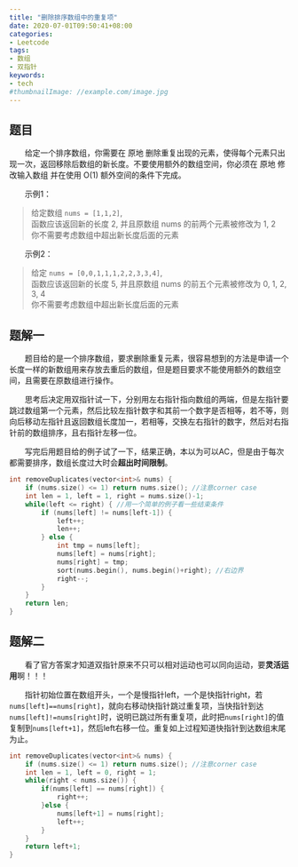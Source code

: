 ```yaml
---
title: "删除排序数组中的重复项"
date: 2020-07-01T09:50:41+08:00
categories:
- Leetcode
tags:
- 数组
- 双指针
keywords:
- tech
#thumbnailImage: //example.com/image.jpg
---
```


<!--more-->
## 题目
　　给定一个排序数组，你需要在 原地 删除重复出现的元素，使得每个元素只出现一次，返回移除后数组的新长度。不要使用额外的数组空间，你必须在 原地 修改输入数组 并在使用 O(1) 额外空间的条件下完成。

　　示例1：
> 给定数组 `nums = [1,1,2]`,  
> 函数应该返回新的长度 2, 并且原数组 nums 的前两个元素被修改为 1, 2  
> 你不需要考虑数组中超出新长度后面的元素

　　示例2：
> 给定 `nums = [0,0,1,1,1,2,2,3,3,4]`,  
> 函数应该返回新的长度 5, 并且原数组 nums 的前五个元素被修改为 0, 1, 2, 3, 4  
> 你不需要考虑数组中超出新长度后面的元素

## 题解一
　　题目给的是一个排序数组，要求删除重复元素，很容易想到的方法是申请一个长度一样的新数组用来存放去重后的数组，但是题目要求不能使用额外的数组空间，且需要在原数组进行操作。

　　思考后决定用双指针试一下，分别用左右指针指向数组的两端，但是左指针要跳过数组第一个元素，然后比较左指针数字和其前一个数字是否相等，若不等，则向后移动左指针且返回数组长度加一，若相等，交换左右指针的数字，然后对右指针前的数组排序，且右指针左移一位。

　　写完后用题目给的例子试了一下，结果正确，本以为可以AC，但是由于每次都需要排序，数组长度过大时会**超出时间限制**。

```cpp
int removeDuplicates(vector<int>& nums) {
    if (nums.size() <= 1) return nums.size(); //注意corner case
    int len = 1, left = 1, right = nums.size()-1;
    while(left <= right) { //用一个简单的例子看一些结束条件
        if (nums[left] != nums[left-1]) {
            left++;
            len++;
        } else {
            int tmp = nums[left];
            nums[left] = nums[right];
            nums[right] = tmp;
            sort(nums.begin(), nums.begin()+right); //右边界
            right--;
        }
    }
    return len;
}
```

## 题解二
　　看了官方答案才知道双指针原来不只可以相对运动也可以同向运动，要**灵活运用**啊！！！

　　指针初始位置在数组开头，一个是慢指针left，一个是快指针right，若`nums[left]==nums[right]`，就向右移动快指针跳过重复项，当快指针到达`nums[left]!=nums[right]`时，说明已跳过所有重复项，此时把`nums[right]`的值复制到`nums[left+1]`，然后left右移一位。重复如上过程知道快指针到达数组末尾为止。

```cpp
int removeDuplicates(vector<int>& nums) {
    if (nums.size() <= 1) return nums.size(); //注意corner case
    int len = 1, left = 0, right = 1;
    while(right < nums.size()) {
        if(nums[left] == nums[right]) {
            right++;
        }else {
            nums[left+1] = nums[right];
            left++;
        }
    }
    return left+1;
}
```